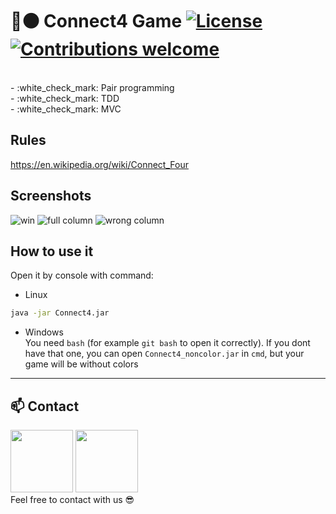 # :red_circle::black_circle: Connect4 Game [![License](https://img.shields.io/badge/licence-MIT-blue)](https://choosealicense.com/licenses/mit/) [![Contributions welcome](https://img.shields.io/badge/contributions-welcome-orange.svg)](https://github.com/Ukasz09/Connect4)

<br/>
- :white_check_mark: Pair programming <br/>
- :white_check_mark: TDD <br/>
- :white_check_mark: MVC <br/>

## Rules
https://en.wikipedia.org/wiki/Connect_Four

## Screenshots 
![win](https://raw.githubusercontent.com/Ukasz09/Connect4/master/readme_images/full.png)
![full column](https://raw.githubusercontent.com/Ukasz09/Connect4/master/readme_images/wrong.png)
![wrong column](https://raw.githubusercontent.com/Ukasz09/Connect4/master/readme_images/win.png)

## How to use it
Open it by console with command:
- Linux

```bash
java -jar Connect4.jar
```

- Windows <br/>
You need `bash` (for example `git bash` to open it correctly). If you dont have that one, you can open `Connect4_noncolor.jar` in `cmd`, but your game will be without colors
---
## 📫 Contact
<a href="https://github.com/Ukasz09" target="_blank"><img src="https://avatars0.githubusercontent.com/u/44710226?s=460&v=4" width="100px;"></a>
<a href="https://github.com/PRZYPRAWA" target="_blank"><img src="https://avatars3.githubusercontent.com/u/30748558?s=460&v=4" width="100px;"></a>
<br/>
Feel free to contact with us 😎
